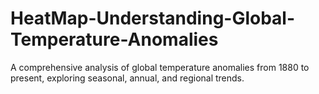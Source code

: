 # HeatMap-Understanding-Global-Temperature-Anomalies
 A comprehensive analysis of global temperature anomalies from 1880 to present, exploring seasonal, annual, and regional trends.
